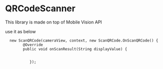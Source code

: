 # QRCodeScanner

This library is made on top of Mobile Vision API

use it as below

      new ScanQRCode(cameraView, context, new ScanQRCode.OnScanQRCode() {
            @Override
            public void onScanResult(String displayValue) {
              
               
               });
